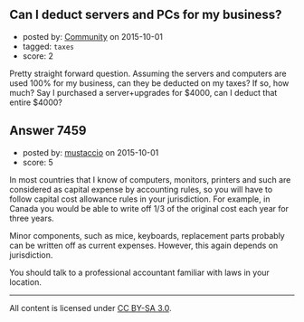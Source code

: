 ## Can I deduct servers and PCs for my business?

- posted by: [Community](https://stackexchange.com/users/-1/community) on 2015-10-01
- tagged: `taxes`
- score: 2

Pretty straight forward question.  Assuming the servers and computers are used 100% for my business, can they be deducted on my taxes?  If so, how much?  Say I purchased a server+upgrades for $4000, can I deduct that entire $4000?


## Answer 7459

- posted by: [mustaccio](https://stackexchange.com/users/1270839/mustaccio) on 2015-10-01
- score: 5

In most countries that I know of computers, monitors, printers and such are considered as capital expense by accounting rules, so you will have to follow capital cost allowance rules in your jurisdiction. For example, in Canada you would be able to write off 1/3 of the original cost each year for three years.

Minor components, such as mice, keyboards, replacement parts probably can be written off as current expenses. However, this again depends on jurisdiction. 

You should talk to a professional accountant familiar with laws in your location.



---

All content is licensed under [CC BY-SA 3.0](https://creativecommons.org/licenses/by-sa/3.0/).
